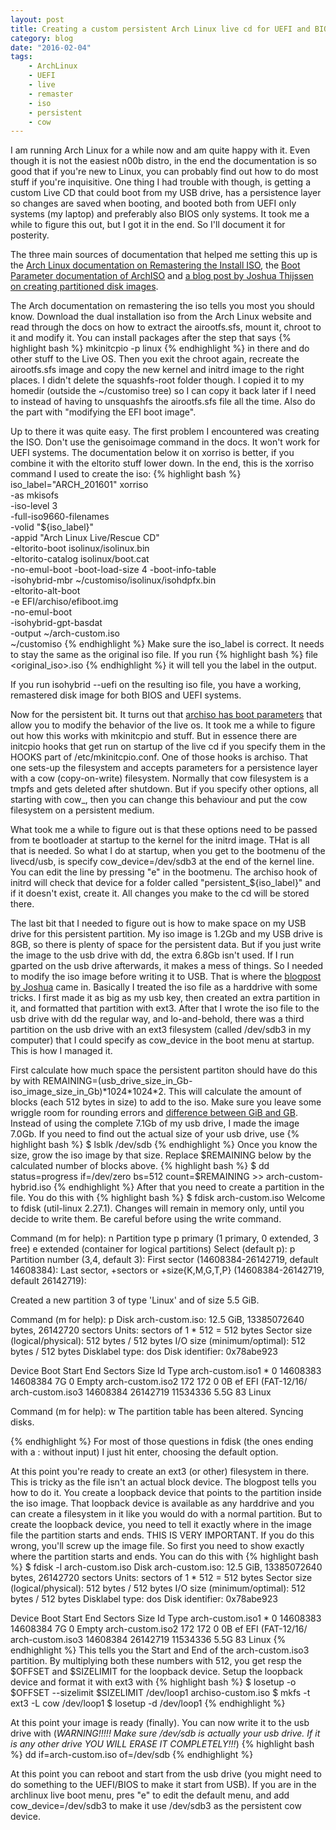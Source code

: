```yaml
---
layout: post
title: Creating a custom persistent Arch Linux live cd for UEFI and BIOS systems
category: blog
date: "2016-02-04"
tags: 
    - ArchLinux
    - UEFI
    - live
    - remaster
    - iso
    - persistent
    - cow
---
```

I am running Arch Linux for a while now and am quite happy with it. Even though it is not the easiest n00b distro, in the end the documentation is so good that if you're new to Linux, you can probably find out how to do most stuff if you're inquisitive. One thing I had trouble with though, is getting a custom Live CD that could boot from my USB drive, has a persistence layer so changes are saved when booting, and booted both from UEFI only systems (my laptop) and preferably also BIOS only systems. It took me a while to figure this out, but I got it in the end. So I'll document it for posterity.

The three main sources of documentation that helped me setting this up is the [Arch Linux documentation on Remastering the Install ISO](https://wiki.archlinux.org/index.php/Remastering_the_Install_ISO), the [Boot Parameter documentation of ArchISO](https://github.com/djgera/archiso/blob/master/docs/README.bootparams) and [a blog post by Joshua Thijssen on creating partitioned disk images](https://adayinthelifeof.nl/2011/10/11/creating-partitioned-virtual-disk-images/).

The Arch documentation on remastering the iso tells you most you should know. Download the dual installation iso from the Arch Linux website and read through the docs on how to extract the airootfs.sfs, mount it, chroot to it and modify it. You can install packages after the step that says
{% highlight bash %}
mkinitcpio -p linux
{% endhighlight %}
in there and do other stuff to the Live OS. Then you exit the chroot again, recreate the airootfs.sfs image and copy the new kernel and initrd image to the right places. I didn't delete the squashfs-root folder though. I copied it to my homedir (outside the ~/customiso tree) so I can copy it back later if I need to instead of having to unsquashfs the airootfs.sfs file all the time. Also do the part with "modifying the EFI boot image". 

Up to there it was quite easy. The first problem I encountered was creating the ISO. Don't use the genisoimage command in the docs. It won't work for UEFI systems. The documentation below it on xorriso is better, if you combine it with the eltorito stuff lower down. In the end, this is the xorriso command I used to create the iso:
{% highlight bash %}
iso_label="ARCH_201601"
xorriso \
    -as mkisofs \
    -iso-level 3 \
    -full-iso9660-filenames \
    -volid "${iso_label}" \
    -appid "Arch Linux Live/Rescue CD" \
    -eltorito-boot isolinux/isolinux.bin \
    -eltorito-catalog isolinux/boot.cat \
    -no-emul-boot -boot-load-size 4 -boot-info-table \
    -isohybrid-mbr ~/customiso/isolinux/isohdpfx.bin \
    -eltorito-alt-boot \
    -e EFI/archiso/efiboot.img \
    -no-emul-boot \
    -isohybrid-gpt-basdat \
    -output ~/arch-custom.iso \
    ~/customiso
{% endhighlight %} 
Make sure the iso_label is correct. It needs to stay the same as the original iso file. If you run
{% highlight bash %}
file <original_iso>.iso
{% endhighlight %}
it will tell you the label in the output.

If you run isohybrid --uefi on the resulting iso file, you have a working, remastered disk image for both BIOS and UEFI systems.

Now for the persistent bit. It turns out that [archiso has boot parameters](https://github.com/djgera/archiso/blob/master/docs/README.bootparams) that allow you to modify the behavior of the live os. It took me a while to figure out how this works with mkinitcpio and stuff. But in essence there are initcpio hooks that get run on startup of the live cd if you specify them in the HOOKS part of /etc/mkinitcpio.conf. One of those hooks is archiso. That one sets-up the filesystem and accepts parameters for a persistence layer with a cow (copy-on-write) filesystem. Normally that cow filesystem is a tmpfs and gets deleted after shutdown. But if you specify other options, all starting with cow_, then you can change this behaviour and put the cow filesystem on a persistent medium.

What took me a while to figure out is that these options need to be passed from te bootloader at startup to the kernel for the initrd image. THat is all that is needed. So what I do at startup, when you get to the bootmenu of the livecd/usb, is specify cow_device=/dev/sdb3 at the end of the kernel line. You can edit the line by pressing "e" in the bootmenu. The archiso hook of initrd will check that device for a folder called "persistent_${iso_label}" and if it doesn't exist, create it. All changes you make to the cd will be stored there.

The last bit that I needed to figure out is how to make space on my USB drive for this persistent partition. My iso image is 1.2Gb and my USB drive is 8GB, so there is plenty of space for the persistent data. But if you just write the image to the usb drive with dd, the extra 6.8Gb isn't used. If I run gparted on the usb drive afterwards, it makes a mess of things. So I needed to modify the iso image before writing it to USB. That is where the [blogpost by Joshua](https://adayinthelifeof.nl/2011/10/11/creating-partitioned-virtual-disk-images/) came in. Basically I treated the iso file as a harddrive with some tricks. I first made it as big as my usb key, then created an extra partition in it, and formatted that partition with ext3. After that I wrote the iso file to the usb drive with dd the regular way, and lo-and-behold, there was a third partition on the usb drive with an ext3 filesystem (called /dev/sdb3 in my computer) that I could specify as cow_device in the boot menu at startup. This is how I managed it.


First calculate how much space the persistent partiton should have do this by with REMAINING=(usb_drive_size_in_Gb-iso_image_size_in_Gb)\*1024\*1024\*2. This will calculate the amount of blocks (each 512 bytes in size) to add to the iso. Make sure you leave some wriggle room for rounding errors and [difference between GiB and GB](https://en.wikipedia.org/wiki/Gibibyte). Instead of using the complete 7.1Gb of my usb drive, I made the image 7.0Gb. 
If you need to find out the actual size of your usb drive, use 
{% highlight bash %}
$ lsblk /dev/sdb
{% endhighlight %}
Once you know the size, grow the iso image by that size. Replace $REMAINING below by the calculated number of blocks above.
{% highlight bash %}
$ dd status=progress if=/dev/zero bs=512 count=$REMAINING >> arch-custom-hybrid.iso
{% endhighlight %}
After that you need to create a partition in the file. You do this with
{% highlight bash %}
$ fdisk arch-custom.iso
Welcome to fdisk (util-linux 2.27.1).
Changes will remain in memory only, until you decide to write them.
Be careful before using the write command.


Command (m for help): n
Partition type
   p   primary (1 primary, 0 extended, 3 free)
   e   extended (container for logical partitions)
Select (default p): p
Partition number (3,4, default 3): 
First sector (14608384-26142719, default 14608384): 
Last sector, +sectors or +size{K,M,G,T,P} (14608384-26142719, default 26142719): 

Created a new partition 3 of type 'Linux' and of size 5.5 GiB.

Command (m for help): p
Disk arch-custom.iso: 12.5 GiB, 13385072640 bytes, 26142720 sectors
Units: sectors of 1 * 512 = 512 bytes
Sector size (logical/physical): 512 bytes / 512 bytes
I/O size (minimum/optimal): 512 bytes / 512 bytes
Disklabel type: dos
Disk identifier: 0x78abe923

Device                  Boot    Start      End  Sectors  Size Id Type
arch-custom.iso1 *           0 14608383 14608384    7G  0 Empty
arch-custom.iso2           172      172        0    0B ef EFI (FAT-12/16/
arch-custom.iso3      14608384 26142719 11534336  5.5G 83 Linux

Command (m for help): w
The partition table has been altered.
Syncing disks.

{% endhighlight %}
For most of those questions in fdisk (the ones ending with a : without input) I just hit enter, choosing the default option.

At this point you're ready to create an ext3 (or other) filesystem in there. This is tricky as the file isn't an actual block device. The blogpost tells you how to do it. You create a loopback device that points to the partition inside the iso image. That loopback device is available as any harddrive and you can create a filesystem in it like you would do with a normal partition. But to create the loopback device, you need to tell it exactly where in the image file the partition starts and ends. THIS IS VERY IMPORTANT. If you do this wrong, you'll screw up the image file. So first you need to show exactly where the partition starts and ends. You can do this with
{% highlight bash %}
$ fdisk -l arch-custom.iso
Disk arch-custom.iso: 12.5 GiB, 13385072640 bytes, 26142720 sectors
Units: sectors of 1 * 512 = 512 bytes
Sector size (logical/physical): 512 bytes / 512 bytes
I/O size (minimum/optimal): 512 bytes / 512 bytes
Disklabel type: dos
Disk identifier: 0x78abe923

Device                  Boot    Start      End  Sectors  Size Id Type
arch-custom.iso1 *           0 14608383 14608384    7G  0 Empty
arch-custom.iso2           172      172        0    0B ef EFI (FAT-12/16/
arch-custom.iso3      14608384 26142719 11534336  5.5G 83 Linux
{% endhighlight %}
This tells you the Start and End of the arch-custom.iso3 partition.
By multiplying both these numbers with 512, you get resp the $OFFSET and $SIZELIMIT for the loopback device.
Setup the loopback device and format it with ext3 with
{% highlight bash %}
$ losetup -o $OFFSET --sizelimit $SIZELIMIT /dev/loop1 archiso-custom.iso
$ mkfs -t ext3 -L cow /dev/loop1
$ losetup -d /dev/loop1
{% endhighlight %}

At this point your image is ready (finally). You can now write it to the usb drive with (*WARNING!!!!! Make sure /dev/sdb is actually your usb drive. If it is any other drive YOU WILL ERASE IT COMPLETELY!!!*)
{% highlight bash %}
dd if=arch-custom.iso of=/dev/sdb
{% endhighlight %}

At this point you can reboot and start from the usb drive (you might need to do something to the UEFI/BIOS to make it start from USB). If you are in the archlinux live boot menu, pres "e" to edit the default menu, and add cow_device=/dev/sdb3 to make it use /dev/sdb3 as the persistent cow device. 
